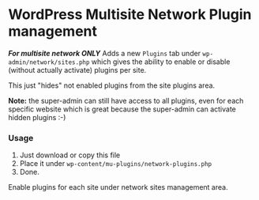 # WordPress Multisite Network Plugin management

***For multisite network ONLY***
Adds a new `Plugins` tab under `wp-admin/network/sites.php` which gives
the ability to enable or disable (without actually activate) plugins per site.

This just "hides" not enabled plugins from the site plugins area.

**Note:** the super-admin can still have access to all plugins, even for each specific website
which is great because the super-admin can activate hidden plugins :-)

### Usage
1. Just download or copy this file
2. Place it under `wp-content/mu-plugins/network-plugins.php`
3. Done.

Enable plugins for each site under network sites management area.
